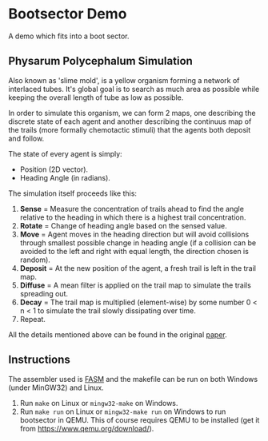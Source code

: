 # Bootsector Demo
A demo which fits into a boot sector.

## Physarum Polycephalum Simulation
Also known as 'slime mold', is a yellow organism forming a network of interlaced tubes. It's global goal is to search as much area as possible while keeping the overall length of tube as low as possible.

In order to simulate this organism, we can form 2 maps, one describing the discrete state of each agent and another describing the continuus map of the trails (more formally chemotactic stimuli) that the agents both deposit and follow.

The state of every agent is simply:
- Position (2D vector).
- Heading Angle (in radians).

The simulation itself proceeds like this:
1. **Sense** = Measure the concentration of trails ahead to find the angle relative to the heading in which there is a highest trail concentration.
2. **Rotate** = Change of heading angle based on the sensed value.
3. **Move** = Agent moves in the heading direction but will avoid collisions through smallest possible change in heading angle (if a collision can be avoided to the left and right with equal length, the direction chosen is random).
4. **Deposit** = At the new position of the agent, a fresh trail is left in the trail map.
5. **Diffuse** = A mean filter is applied on the trail map to simulate the trails spreading out.
6. **Decay** = The trail map is multiplied (element-wise) by some number 0 < n < 1 to simulate the trail slowly dissipating over time.
7. Repeat.

All the details mentioned above can be found in the original [paper](https://uwe-repository.worktribe.com/output/980579).

## Instructions
The assembler used is [FASM](http://flatassembler.net/) and the makefile can be
run on both Windows (under MinGW32) and Linux.
1. Run `make` on Linux or `mingw32-make` on Windows.
2. Run `make run` on Linux or `mingw32-make run` on Windows to run bootsector in QEMU. This of course requires QEMU to be installed (get it from https://www.qemu.org/download/).
